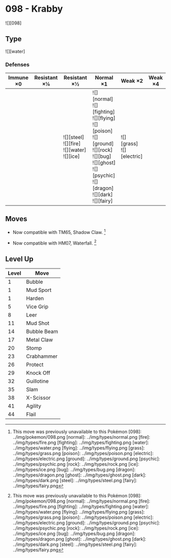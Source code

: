 # 098 - Krabby
![][098]

## Type

![][water]

### Defenses

Immune ×0 | Resistant ×¼ | Resistant ×½                                             | Normal ×1                                                                                                                                                                                 | Weak ×2                          | Weak ×4 | 
---       | ---          | ---                                                      | ---                                                                                                                                                                                       | ---                              | ---     | 
          |              | ![][steel]<br> ![][fire]<br> ![][water]<br> ![][ice]<br> | ![][normal]<br> ![][fighting]<br> ![][flying]<br> ![][poison]<br> ![][ground]<br> ![][rock]<br> ![][bug]<br> ![][ghost]<br> ![][psychic]<br> ![][dragon]<br> ![][dark]<br> ![][fairy]<br> | ![][grass]<br> ![][electric]<br> |         | 

## Moves

 - Now compatible with TM65, Shadow Claw. [^1]

 - Now compatible with HM07, Waterfall. [^1]

## Level Up

Level | Move        | 
---   | ---         | 
1     | Bubble      | 
1     | Mud Sport   | 
1     | Harden      | 
5     | Vice Grip   | 
8     | Leer        | 
11    | Mud Shot    | 
14    | Bubble Beam | 
17    | Metal Claw  | 
20    | Stomp       | 
23    | Crabhammer  | 
26    | Protect     | 
29    | Knock Off   | 
32    | Guillotine  | 
35    | Slam        | 
38    | X-Scissor   | 
41    | Agility     | 
44    | Flail       | 

[^1]: This move was previously unavailable to this Pokémon
[098]: ../img/pokemon/098.png
[normal]: ../img/types/normal.png
[fire]: ../img/types/fire.png
[fighting]: ../img/types/fighting.png
[water]: ../img/types/water.png
[flying]: ../img/types/flying.png
[grass]: ../img/types/grass.png
[poison]: ../img/types/poison.png
[electric]: ../img/types/electric.png
[ground]: ../img/types/ground.png
[psychic]: ../img/types/psychic.png
[rock]: ../img/types/rock.png
[ice]: ../img/types/ice.png
[bug]: ../img/types/bug.png
[dragon]: ../img/types/dragon.png
[ghost]: ../img/types/ghost.png
[dark]: ../img/types/dark.png
[steel]: ../img/types/steel.png
[fairy]: ../img/types/fairy.png
